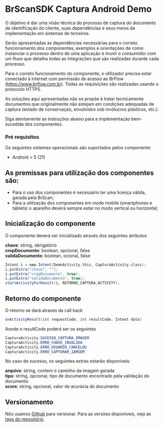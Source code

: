 # BrScanSDK Captura Android Demo

O objetivo é dar uma visão técnica do processo de captura do documento de identificação do cliente, suas dependências e seus meios de implementação em sistemas de terceiros.

Serão apresentadas as dependências necessárias para o correto funcionamento dos componentes, exemplos e orientações de como instanciar o processo dentro de uma aplicação e munir o consumidor com um fluxo que detalha todas as integrações que são realizadas durante cada processo.

Para o correto funcionamento do componente, o utilizador precisa estar conectado à internet com permissão de acesso ao BrFlow (https://www.brflow.com.br). Todas as requisições são realizadas usando o protocolo HTTPS.

As soluções aqui apresentadas não se propõe à tratar tecnicamente documentos que originalmente não estejam em condições adequadas de captura (estado de conservação, envolvidos sob invólucros plásticos, etc.).

Siga atentamente as instruções abaixo para a implementação bem-sucedida dos componentes.

### Pré requisitos

Os seguintes sistemas operacionais são suportados pelos componente:

- Android > 5 (21)

## As premissas para utilização dos componentes são:
- Para o uso dos componentes é necessário ter uma licença válida, gerada pela BrScan;
- Para a utilização dos componentes em modo mobile (smartphones e tablets) o aparelho deverá sempre estar no modo vertical ou horizontal;

## Inicialização do componente

O componente deverá ser inicializado através dos seguintes atributos

<b>chave</b>: string, obrigatório<br/>
<b>cropDocumento</b>: boolean, opcional, false<br/>
<b>validaDocumento</b>: boolean, ocional, false<br/>

```java
Intent i = new Intent(DemoActivity.this, CapturaActivity.class);
i.putExtra("chave", "");
i.putExtra("cropDocumento", true);
i.putExtra("validaDocumento", true);
startActivityForResult(i, RETORNO_CAPTURA_ACTIVITY);
```

## Retorno do componente

O retorno se dará atraves da call back

```java
onActivityResult(int requestCode, int resultCode, Intent data)
```

Aonde o resultCode poderá ser os seguintes

```java
CapturaActivity.SUCESSO_CAPTURA_IMAGEM
CapturaActivity.ERRO_CHAVE_INVALIDA
CapturaActivity.ERRO_USUARIO_CANCELOU
CapturaActivity.ERRO_CAPTURAR_IAMGEM
```

No caso de sucesso, os seguintes extras estarão disponíveis:

<b>arquivo</b>: string, contem o caminho da imagem gerada<br/>
<b>tipo</b>: string, opcional, tipo de documento encontrado pela validação do documento<br/>
<b>score</b>: string, opcional, valor de acurácia do documento<br/>

## Versionamento

Nós usamos [Github](https://github.com/) para versionar. Para as versões disponíveis, veja as [tags do repositório](https://github.com/brscan/web-brscansdk-demo). 
